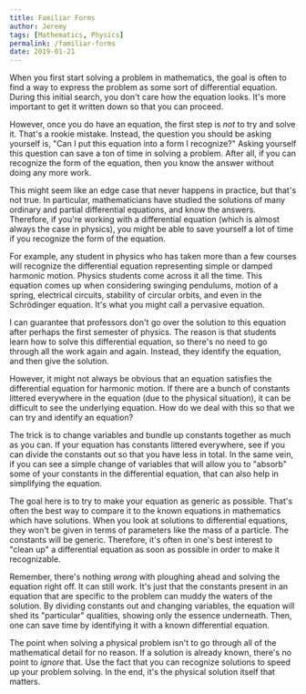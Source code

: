 ```yaml
---
title: Familiar Forms
author: Jeremy
tags: [Mathematics, Physics]
permalink: /familiar-forms
date: 2019-01-21
---
```


When you first start solving a problem in mathematics, the goal is often to find a way to express the problem as some sort of differential equation. During this initial search, you don't care how the equation looks. It's more important to get it written down so that you can proceed.

However, once you do have an equation, the first step is *not* to try and solve it. That's a rookie mistake. Instead, the question you should be asking yourself is, "Can I put this equation into a form I recognize?" Asking yourself this question can save a ton of time in solving a problem. After all, if you can recognize the form of the equation, then you know the answer without doing any more work.

This might seem like an edge case that never happens in practice, but that's not true. In particular, mathematicians have studied the solutions of many ordinary and partial differential equations, and know the answers. Therefore, if you're working with a differential equation (which is almost always the case in physics), you might be able to save yourself a lot of time if you recognize the form of the equation.

For example, any student in physics who has taken more than a few courses will recognize the differential equation representing simple or damped harmonic motion. Physics students come across it all the time. This equation comes up when considering swinging pendulums, motion of a spring, electrical circuits, stability of circular orbits, and even in the Schrödinger equation. It's what you might call a pervasive equation.

I can guarantee that professors don't go over the solution to this equation after perhaps the first semester of physics. The reason is that students learn how to solve this differential equation, so there's no need to go through all the work again and again. Instead, they identify the equation, and then give the solution.

However, it might not always be obvious that an equation satisfies the differential equation for harmonic motion. If there are a bunch of constants littered everywhere in the equation (due to the physical situation), it can be difficult to see the underlying equation. How do we deal with this so that we can try and identify an equation?

The trick is to change variables and bundle up constants together as much as you can. If your equation has constants littered everywhere, see if you can divide the constants out so that you have less in total. In the same vein, if you can see a simple change of variables that will allow you to "absorb" some of your constants in the differential equation, that can also help in simplifying the equation.

The goal here is to try to make your equation as generic as possible. That's often the best way to compare it to the known equations in mathematics which have solutions. When you look at solutions to differential equations, they won't be given in terms of parameters like the mass of a particle. The constants will be generic. Therefore, it's often in one's best interest to "clean up" a differential equation as soon as possible in order to make it recognizable.

Remember, there's nothing *wrong* with ploughing ahead and solving the equation right off. It can still work. It's just that the constants present in an equation that are specific to the problem can muddy the waters of the solution. By dividing constants out and changing variables, the equation will shed its "particular" qualities, showing only the essence underneath. Then, one can save time by identifying it with a known differential equation.

The point when solving a physical problem isn't to go through all of the mathematical detail for no reason. If a solution is already known, there's no point to *ignore* that. Use the fact that you can recognize solutions to speed up your problem solving. In the end, it's the physical solution itself that matters.